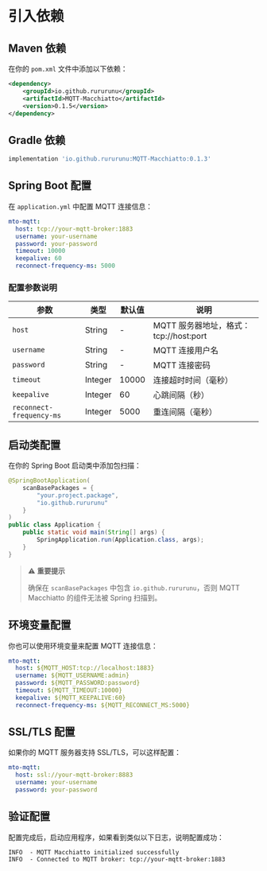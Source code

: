 # 引入依赖

## Maven 依赖

在你的 `pom.xml` 文件中添加以下依赖：

```xml
<dependency>
    <groupId>io.github.rururunu</groupId>
    <artifactId>MQTT-Macchiatto</artifactId>
    <version>0.1.5</version>
</dependency>
```

## Gradle 依赖

```gradle
implementation 'io.github.rururunu:MQTT-Macchiatto:0.1.3'
```

## Spring Boot 配置

在 `application.yml` 中配置 MQTT 连接信息：

```yaml
mto-mqtt:
  host: tcp://your-mqtt-broker:1883
  username: your-username
  password: your-password
  timeout: 10000
  keepalive: 60
  reconnect-frequency-ms: 5000
```

### 配置参数说明

| 参数 | 类型 | 默认值 | 说明 |
|------|------|--------|------|
| `host` | String | - | MQTT 服务器地址，格式：tcp://host:port |
| `username` | String | - | MQTT 连接用户名 |
| `password` | String | - | MQTT 连接密码 |
| `timeout` | Integer | 10000 | 连接超时时间（毫秒） |
| `keepalive` | Integer | 60 | 心跳间隔（秒） |
| `reconnect-frequency-ms` | Integer | 5000 | 重连间隔（毫秒） |

## 启动类配置

在你的 Spring Boot 启动类中添加包扫描：

```java
@SpringBootApplication(
    scanBasePackages = {
        "your.project.package",
        "io.github.rururunu"
    }
)
public class Application {
    public static void main(String[] args) {
        SpringApplication.run(Application.class, args);
    }
}
```

> ⚠️ **重要提示**
> 
> 确保在 `scanBasePackages` 中包含 `io.github.rururunu`，否则 MQTT Macchiatto 的组件无法被 Spring 扫描到。

## 环境变量配置

你也可以使用环境变量来配置 MQTT 连接信息：

```yaml
mto-mqtt:
  host: ${MQTT_HOST:tcp://localhost:1883}
  username: ${MQTT_USERNAME:admin}
  password: ${MQTT_PASSWORD:password}
  timeout: ${MQTT_TIMEOUT:10000}
  keepalive: ${MQTT_KEEPALIVE:60}
  reconnect-frequency-ms: ${MQTT_RECONNECT_MS:5000}
```

## SSL/TLS 配置

如果你的 MQTT 服务器支持 SSL/TLS，可以这样配置：

```yaml
mto-mqtt:
  host: ssl://your-mqtt-broker:8883
  username: your-username
  password: your-password
```

## 验证配置

配置完成后，启动应用程序，如果看到类似以下日志，说明配置成功：

```
INFO  - MQTT Macchiatto initialized successfully
INFO  - Connected to MQTT broker: tcp://your-mqtt-broker:1883
```